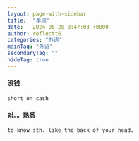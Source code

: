 ```yaml
---
layout: page-with-sidebar
title:  "单词"
date:   2024-06-28 8:47:03 +0800
author: reflectt6
categories: "外语"
mainTag: "外语"
secondaryTag: ""
hideTag: true
---
```




#### 没钱

```
short on cash
```



#### 对。。熟悉

```
to know sth. like the back of your head.
```

